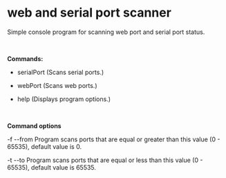 # web and serial port scanner
Simple console program for scanning web port and serial port status.

<br/>

**Commands:**

- serialPort (Scans serial ports.)

- webPort (Scans web ports.) 

- help (Displays program options.)

<br/>

**Command options**

-f --from Program scans ports that are equal or greater than this value (0 - 65535), default value is 0.

-t --to Program scans ports that are equal or less than this value (0 - 65535), default value is 65535.

